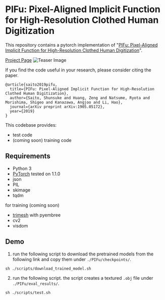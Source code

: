 # PIFu: Pixel-Aligned Implicit Function for High-Resolution Clothed Human Digitization

This repository contains a pytorch implementation of "[PIFu: Pixel-Aligned Implicit Function for High-Resolution Clothed Human Digitization](https://arxiv.org/abs/1905.05172)".

[Project Page](https://shunsukesaito.github.io/PIFu/)
![Teaser Image](https://shunsukesaito.github.io/PIFu/resources/images/teaser.png)

If you find the code useful in your research, please consider citing the paper.

```
@article{saito2019pifu,
  title={PIFu: Pixel-Aligned Implicit Function for High-Resolution Clothed Human Digitization},
  author={Saito, Shunsuke and Huang, Zeng and Natsume, Ryota and Morishima, Shigeo and Kanazawa, Angjoo and Li, Hao},
  journal={arXiv preprint arXiv:1905.05172},
  year={2019}
}
```

This codebase provides: 
- test code
- (coming soon) training code

## Requirements
- Python 3
- [PyTorch](https://pytorch.org/) tested on 1.1.0
- json
- PIL
- skimage
- tqdm

for training (coming soon)
- [trimesh](https://trimsh.org/) with pyembree
- cv2
- visdom

## Demo
1. run the following script to download the pretrained models from the following link and copy them under `./PIFu/checkpoints/`.
```
sh ./scripts/download_trained_model.sh
```

2. run the following script. the script creates a textured `.obj` file under `./PIFu/eval_results/`. 
```
sh ./scripts/test.sh
```